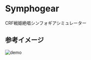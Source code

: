 # Symphogear
CRF戦姫絶唱シンフォギアシミュレーター

## 参考イメージ

![demo](https://raw.githubusercontent.com/wiki/muro1214/Symphogear/images/simulator.gif)
